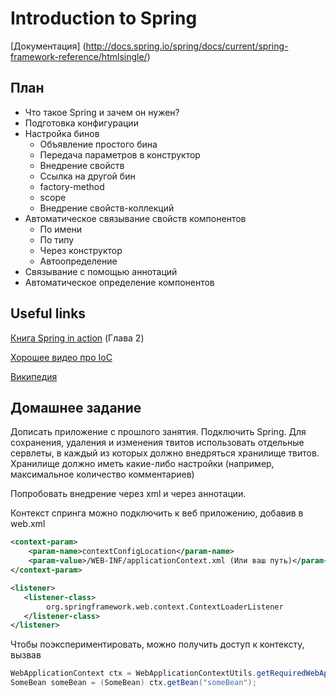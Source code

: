 # Introduction to Spring

[Документация] (http://docs.spring.io/spring/docs/current/spring-framework-reference/htmlsingle/)

## План

* Что такое Spring и зачем он нужен?
* Подготовка конфигурации
* Настройка бинов
  * Объявление простого бина
  * Передача параметров в конструктор
  * Внедрение свойств
  * Ссылка на другой бин
  * factory-method
  * scope
  * Внедрение свойств-коллекций
* Автоматическое связывание свойств компонентов
  * По имени
  * По типу
  * Через конструктор
  * Автоопределение
* Связывание с помощью аннотаций
* Автоматическое определение компонентов



## Useful links
[Книга Spring in action](https://www.assembla.com/spaces/gorsv/documents/aZ5WPupOSr457dacwqEsg8/download/aZ5WPupOSr457dacwqEsg8) (Глава 2)

[Хорошее видео про IoC](http://www.youtube.com/watch?v=ZdBwF26oWhs)

[Википедия](https://ru.wikipedia.org/wiki/%D0%98%D0%BD%D0%B2%D0%B5%D1%80%D1%81%D0%B8%D1%8F_%D1%83%D0%BF%D1%80%D0%B0%D0%B2%D0%BB%D0%B5%D0%BD%D0%B8%D1%8F)

## Домашнее задание

Дописать приложение с прошлого занятия. Подключить Spring. Для сохранения, удаления и изменения твитов использовать отдельные сервлеты, в каждый из которых должно внедряться хранилище твитов. Хранилище должно иметь какие-либо настройки (например, максимальное количество комментариев)

Попробовать внедрение через xml и через аннотации.

Контекст спринга можно подключить к веб приложению, добавив в web.xml
```xml
<context-param>
    <param-name>contextConfigLocation</param-name>
    <param-value>/WEB-INF/applicationContext.xml (Или ваш путь)</param-value>
</context-param>

<listener>
   <listener-class>
        org.springframework.web.context.ContextLoaderListener
   </listener-class>
</listener> 
```

Чтобы поэкспериментировать, можно получить доступ к контексту, вызвав
```java
WebApplicationContext ctx = WebApplicationContextUtils.getRequiredWebApplicationContext(servlet.getServletContext());
SomeBean someBean = (SomeBean) ctx.getBean("someBean");
```




